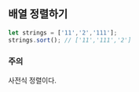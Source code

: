 ## 배열 정렬하기
```js
let strings = ['11','2','111'];
strings.sort(); // ['11','111','2']
```

### 주의
사전식 정렬이다.